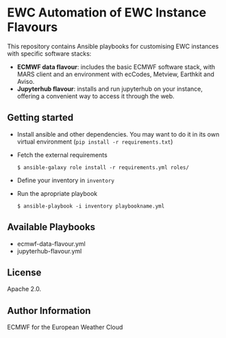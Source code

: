 EWC Automation of EWC Instance Flavours
=======================================

This repository contains Ansible playbooks for customising EWC instances with specific software stacks:

- **ECMWF data flavour**: includes the basic ECMWF software stack, with MARS client and an environment with ecCodes, Metview, Earthkit and Aviso.
- **Jupyterhub flavour**: installs and run jupyterhub on your instance, offering a convenient way to access it through the web.

Getting started
---------------

* Install ansible and other dependencies. You may want to do it in its own virtual environment (`pip install -r requirements.txt`)
* Fetch the external requirements
  ```
  $ ansible-galaxy role install -r requirements.yml roles/
  ```

* Define your inventory in `inventory`
* Run the apropriate playbook 

  ```
  $ ansible-playbook -i inventory playbookname.yml
  ```

Available Playbooks
-------------------
- ecmwf-data-flavour.yml
- jupyterhub-flavour.yml

License
-------
Apache 2.0.

Author Information
------------------
ECMWF for the European Weather Cloud
